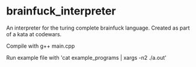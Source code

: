 # brainfuck_interpreter
An interpreter for the turing complete brainfuck language. Created as part of a kata at codewars. 

Compile with g++ main.cpp 

Run example file with 'cat example_programs | xargs -n2 ./a.out' 
